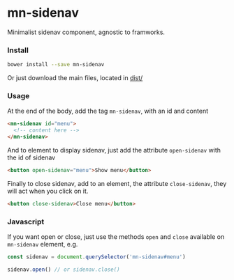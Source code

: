 # mn-sidenav

Minimalist sidenav component, agnostic to framworks.

<!-- See the [demo](http://codepen.io/darlanmendonca/full/JRGoxv) -->

<!-- [![preview demo](https://raw.githubusercontent.com/minimalist-components/mn-sidenav/master/sources/example/mn-sidenav.gif)](http://codepen.io/darlanmendonca/full/akgXQq)  -->

### Install

```sh
bower install --save mn-sidenav
```

Or just download the main files, located in [dist/](https://github.com/minimalist-components/mn-sidenav/tree/master/dist)


### Usage

At the end of the body, add the tag `mn-sidenav`, with an id and content

```html
<mn-sidenav id="menu">
  <!-- content here -->
</mn-sidenav>
```

And to element to display sidenav, just add the attribute `open-sidenav` with the id of sidenav

```html
<button open-sidenav="menu">Show menu</button>
```

Finally to close sidenav, add to an element, the attribute `close-sidenav`, they will act when you click on it.

```html
<button close-sidenav>Close menu</button>
```


### Javascript
If you want open or close, just use the methods `open` and `close` available on `mn-sidenav` element, e.g.

```js
const sidenav = document.querySelector('mn-sidenav#menu')

sidenav.open() // or sidenav.close()
```
